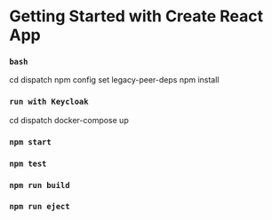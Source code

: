 # Getting Started with Create React App
### `bash`

cd dispatch
npm config set legacy-peer-deps
npm install

### `run with Keycloak`

cd dispatch
docker-compose up


### `npm start`
### `npm test`

### `npm run build`
### `npm run eject`

